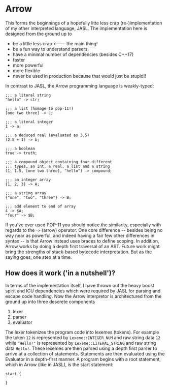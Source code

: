 # Arrow

This forms the beginnings of a hopefully litte less crap (re-)implementation of my other interpreted language, JASL. The implementation here is designed from the ground up to
* be a little less crap <--- the main thing!
* be a fun way to understand parsers
* have a minimal number of dependencies (besides C++17)
* faster
* more powerful
* more flexible
* never be used in production because that would just be stupid!!

In contrast to JASL, the Arrow programming language is weakly-typed:

```
;;; a literal string
"hello" -> str;

;;; a list (homage to pop-11!)
[one two three] -> L;

;;; a literal integer
1 -> a;

;;; a deduced real (evaluated as 3.5)
(2.5 + 1) -> b;

;;; a boolean
true -> truth;

;;; a compound object containing four different
;;; types, an int, a real, a list and a string
(1, 1.5, [one two three], "hello") -> compound;

;;; an integer array
{1, 2, 3} -> A;

;;; a string array
{"one", "two", "three"} -> B;

;;; add element to end of array
4 -> $A;
"four" -> $B;

```
If you've ever used POP-11 you should notice the similarity, especially with regards to the `->` (arrow) operator. One core difference -- besides being no way near as powerful, and indeed having a fair few other differences in syntax -- is that Arrow instead uses braces to define scoping. In addition, Arrow works by doing a depth first traversal of an AST. Future work might bring the strengths of stack-based bytecode interpretation. But as the saying goes, one step at a time.

## How does it work ('in a nutshell')?

In terms of the implementation itself, I have thrown out the heavy boost spirit and ICU dependencies which were required by JASL for parsing and escape code handling.
Now the Arrow interpretor is architectured from the ground up into three descrete components

1. lexer
2. parser
3. evaluator

The lexer tokenizes the program code into lexemes (tokens). For example the token `12` is represented by `Lexeme::INTEGER_NUM` and
raw string data `12` while `"Hello!"` is represented by `Lexeme::LITERAL_STRING` and raw string data `Hello!`. 
These lexemes are then parsed using a depth first parser to arrive at a collection of statements. Statements are then evaluated using the Evaluator
in a depth-first manner. A program begins with a root statement, which in Arrow (like in JASL), is the start statement:

```
start {

}
```
